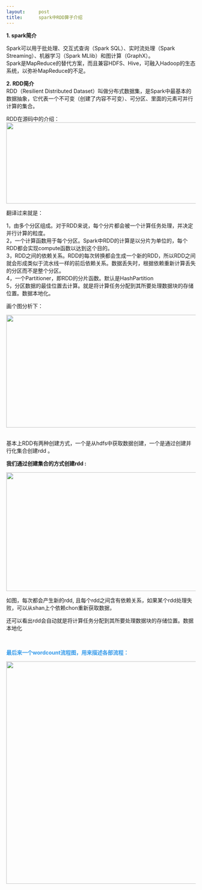 ```yaml
---
layout:     post
title:      spark中RDD算子介绍
---
```

<div id="article_content" class="article_content clearfix csdn-tracking-statistics" data-pid="blog" data-mod="popu_307" data-dsm="post">
								            <link rel="stylesheet" href="https://csdnimg.cn/release/phoenix/template/css/ck_htmledit_views-f76675cdea.css">
						<div class="htmledit_views" id="content_views">
                <p><strong>1. spark简介</strong></p>

<p>Spark可以用于批处理、交互式查询（Spark SQL）、实时流处理（Spark Streaming）、机器学习（Spark MLlib）和图计算（GraphX）。<br>
Spark是MapReduce的替代方案，而且兼容HDFS、Hive，可融入Hadoop的生态系统，以弥补MapReduce的不足。</p>

<p><strong>2. RDD简介</strong><br>
RDD（Resilient Distributed Dataset）叫做分布式数据集，是Spark中最基本的数据抽象，它代表一个不可变（创建了内容不可变）、可分区、里面的元素可并行计算的集合。</p>

<p>RDD在源码中的介绍：<br><img alt="" class="has" height="216" src="https://img-blog.csdn.net/20180716200531421?watermark/2/text/aHR0cHM6Ly9ibG9nLmNzZG4ubmV0L3FxXzI1ODM4Nzc3/font/5a6L5L2T/fontsize/400/fill/I0JBQkFCMA==/dissolve/70" width="858"></p>

<p>翻译过来就是：</p>

<p>1，由多个分区组成。对于RDD来说，每个分片都会被一个计算任务处理，并决定并行计算的粒度。<br>
2，一个计算函数用于每个分区。Spark中RDD的计算是以分片为单位的，每个RDD都会实现compute函数以达到这个目的。<br>
3，RDD之间的依赖关系。RDD的每次转换都会生成一个新的RDD，所以RDD之间就会形成类似于流水线一样的前后依赖关系。数据丢失时，根据依赖重新计算丢失的分区而不是整个分区。<br>
4，一个Partitioner，即RDD的分片函数。默认是HashPartition<br>
5，分区数据的最佳位置去计算。就是将计算任务分配到其所要处理数据块的存储位置。数据本地化。</p>

<p>画个图分析下：</p>

<p><img alt="" class="has" height="300" src="https://img-blog.csdn.net/20180716201019219?watermark/2/text/aHR0cHM6Ly9ibG9nLmNzZG4ubmV0L3FxXzI1ODM4Nzc3/font/5a6L5L2T/fontsize/400/fill/I0JBQkFCMA==/dissolve/70" width="786"><br>
 </p>

<p>基本上RDD有两种创建方式，一个是从hdfs中获取数据创建，一个是通过创建并行化集合创建rdd 。</p>

<p><strong>我们通过创建集合的方式创建rdd : </strong></p>

<p><img alt="" class="has" height="316" src="https://img-blog.csdn.net/20180716201406874?watermark/2/text/aHR0cHM6Ly9ibG9nLmNzZG4ubmV0L3FxXzI1ODM4Nzc3/font/5a6L5L2T/fontsize/400/fill/I0JBQkFCMA==/dissolve/70" width="1017"></p>

<p>如图，每次都会产生新的rdd, 且每个rdd之间含有依赖关系，如果某个rdd处理失败，可以从shan上个依赖chon重新获取数据，</p>

<p>还可以看出rdd会自动就是将计算任务分配到其所要处理数据块的存储位置。数据本地化</p>

<p> </p>

<p><span style="color:#3399ea;"><strong>最后来一个wordcount流程图，用来描述各部流程：</strong></span></p>

<p><img alt="" class="has" height="592" src="https://img-blog.csdn.net/20180810172158180?watermark/2/text/aHR0cHM6Ly9ibG9nLmNzZG4ubmV0L3FxXzI1ODM4Nzc3/font/5a6L5L2T/fontsize/400/fill/I0JBQkFCMA==/dissolve/70" width="1200"></p>

<p> </p>            </div>
                </div>
